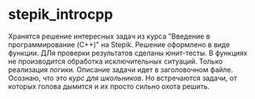 # stepik_introcpp
Хранятся решение интересных задач из курса "Введение в программирование (C++)" на Stepik.
Решение оформлено в виде функции. ДЛя проверки результатов сделаны юнит-тесты.
В функциях не производится обработка исключительных ситуаций. Только реализация логики. Описание задачи идет в заголовочном файле.
Осознаю, что это *курс для школьников*. Но встречаются задачи, от которых голова дымится и их просто сильно охота решить.
